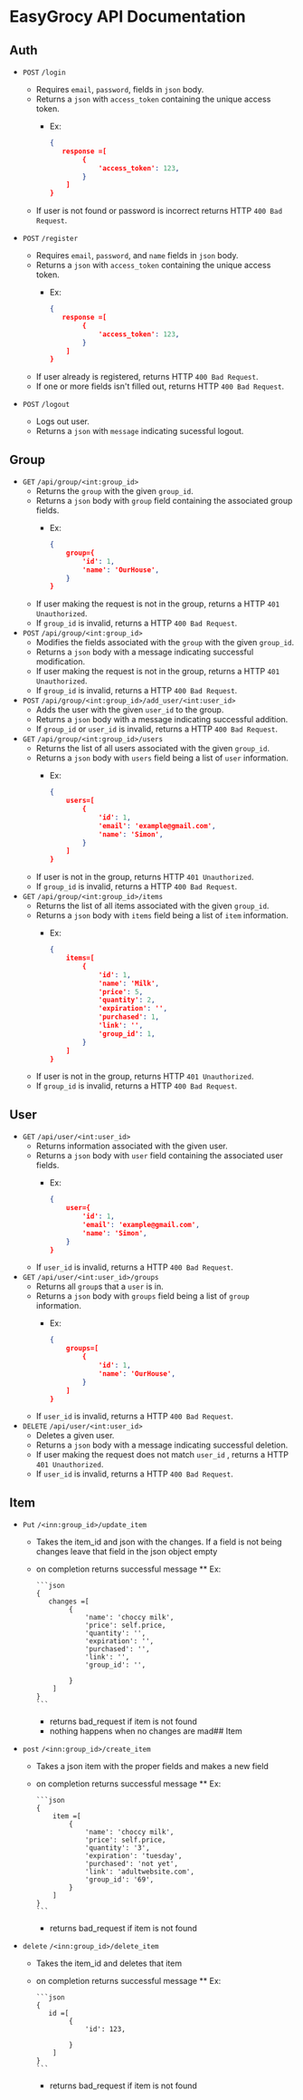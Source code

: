 # EasyGrocy API Documentation

## Auth
* `POST`    `/login`
  * Requires `email`, `password`, fields in `json` body.
  * Returns a `json` with `access_token` containing the unique access token.
    * Ex:

        ```json
        {
           response =[
                {
                    'access_token': 123,
                }
            ]
        }
        ```
  * If user is not found or password is incorrect returns HTTP `400 Bad Request`.

* `POST`    `/register`
  * Requires `email`, `password`, and `name` fields in `json` body.
  * Returns a `json` with `access_token` containing the unique access token.
    * Ex:

        ```json
        {
           response =[
                {
                    'access_token': 123,
                }
            ]
        }
        ```
  * If user already is registered, returns HTTP `400 Bad Request`.
  * If one or more fields isn't filled out, returns HTTP `400 Bad Request`.

* `POST`    `/logout`
  * Logs out user.
  * Returns a `json` with `message` indicating sucessful logout.

## Group
* `GET`     `/api/group/<int:group_id>`
  * Returns the `group` with the given `group_id`.
  * Returns a `json` body with `group` field containing the associated group fields.
    * Ex:

        ```json
        {
            group={
                'id': 1,
                'name': 'OurHouse',
            }
        }
        ```
  * If user making the request is not in the group, returns a HTTP `401 Unauthorized`.
  * If `group_id` is invalid, returns a HTTP `400 Bad Request`.
* `POST`     `/api/group/<int:group_id>`
  * Modifies the fields associated with the `group` with the given `group_id`.
  * Returns a `json` body with a message indicating successful modification.
  * If user making the request is not in the group, returns a HTTP `401 Unauthorized`.
  * If `group_id` is invalid, returns a HTTP `400 Bad Request`.
* `POST`     `/api/group/<int:group_id>/add_user/<int:user_id>`
  * Adds the user with the given `user_id` to the group.
  * Returns a `json` body with a message indicating successful addition.
  * If `group_id` or `user_id` is invalid, returns a HTTP `400 Bad Request`.
* `GET`     `/api/group/<int:group_id>/users`
  * Returns the list of all users associated with the given `group_id`.
  * Returns a `json` body with `users` field being a list of `user` information.
    * Ex:

        ```json
        {
            users=[
                {
                    'id': 1,
                    'email': 'example@gmail.com',
                    'name': 'Simon',
                }
            ]
        }
        ```
  * If user is not in the group, returns HTTP `401 Unauthorized`.
  * If `group_id` is invalid, returns a HTTP `400 Bad Request`.
* `GET`     `/api/group/<int:group_id>/items`
  * Returns the list of all items associated with the given `group_id`.
  * Returns a `json` body with `items` field being a list of `item` information.
    * Ex:

        ```json
        {
            items=[
                {
                    'id': 1,
                    'name': 'Milk',
                    'price': 5,
                    'quantity': 2,
                    'expiration': '',
                    'purchased': 1,
                    'link': '',
                    'group_id': 1,
                }
            ]
        }
        ```
  * If user is not in the group, returns HTTP `401 Unauthorized`.
  * If `group_id` is invalid, returns a HTTP `400 Bad Request`.

## User
* `GET`     `/api/user/<int:user_id>`
  * Returns information associated with the given user.
  * Returns a `json` body with `user` field containing the associated user fields.
    * Ex:

        ```json
        {
            user={
                'id': 1,
                'email': 'example@gmail.com',
                'name': 'Simon',
            }
        }
        ```
  * If `user_id` is invalid, returns a HTTP `400 Bad Request`.
* `GET`     `/api/user/<int:user_id>/groups`
  * Returns all `group`s that a `user` is in.
  * Returns a `json` body with `groups` field being a list of `group` information.
    * Ex:

        ```json
        {
            groups=[
                {
                    'id': 1,
                    'name': 'OurHouse',
                }
            ]
        }
        ```
  * If `user_id` is invalid, returns a HTTP `400 Bad Request`.
* `DELETE`     `/api/user/<int:user_id>`
  * Deletes a given user.
  * Returns a `json` body with a message indicating successful deletion.
  * If user making the request does not match `user_id` , returns a HTTP `401 Unauthorized`.
  * If `user_id` is invalid, returns a HTTP `400 Bad Request`.

## Item

* `Put`    `/<inn:group_id>/update_item`
  * Takes the item_id and json with the changes. If a field is not being changes leave that field in the json object empty

  * on completion returns successful message
        ** Ex:

        ```json
        {
           changes =[
                {
                    'name': 'choccy milk',
                    'price': self.price,
                    'quantity': '',
                    'expiration': '',
                    'purchased': '',
                    'link': '',
                    'group_id': '',

                }
            ]
        }
        ```
    * returns bad_request if item is not found
    * nothing happens when no changes are mad## Item

* `post`    `/<inn:group_id>/create_item`
  * Takes a json item with the proper fields and makes a new field
  * on completion returns successful message
        ** Ex:

        ```json
        {
            item =[
                {
                    'name': 'choccy milk',
                    'price': self.price,
                    'quantity': '3',
                    'expiration': 'tuesday',
                    'purchased': 'not yet',
                    'link': 'adultwebsite.com',
                    'group_id': '69',
                }
            ]
        }
        ```
    * returns bad_request if item is not found

* `delete`    `/<inn:group_id>/delete_item`
  * Takes the item_id and deletes that item
  * on completion returns successful message
        ** Ex:

        ```json
        {
           id =[
                {
                    'id': 123,

                }
            ]
        }
        ```
    * returns bad_request if item is not found
